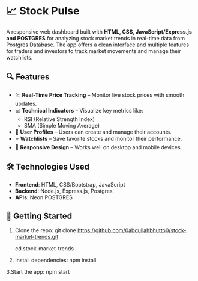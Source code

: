 # 📈 Stock Pulse

A responsive web dashboard built with **HTML, CSS, JavaScript/Express.js and POSTGRES** for analyzing stock market trends in real-time data from Postgres Database. The app offers a clean interface and multiple features for traders and investors to track market movements and manage their watchlists.

## 🔍 Features

- 💹 **Real-Time Price Tracking** – Monitor live stock prices with smooth updates.
- 📊 **Technical Indicators** – Visualize key metrics like:
  - RSI (Relative Strength Index)
  - SMA (Simple Moving Average)
- 👤 **User Profiles** – Users can create and manage their accounts.
- ⭐ **Watchlists** – Save favorite stocks and monitor their performance.
- 📱 **Responsive Design** – Works well on desktop and mobile devices.

## 🛠️ Technologies Used

- **Frontend**: HTML, CSS/Bootstrap, JavaScript
- **Backend**: Node.js, Express.js, Postgres
- **APIs**: Neon POSTGRES

## 🚀 Getting Started

1. Clone the repo:
   git clone https://github.com/0abdullahbhutto0/stock-market-trends.git

   cd stock-market-trends

2. Install dependencies:
   npm install

3.Start the app:
  npm start
